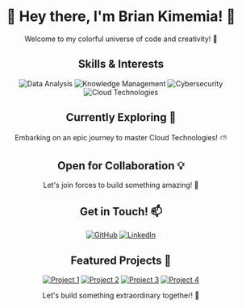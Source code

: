 <!-- Header -->
<h1 align="center">🚀 Hey there, I'm Brian Kimemia! 🌟</h1>

<!-- Introduction -->
<p align="center">Welcome to my colorful universe of code and creativity! 🎨</p>

<!-- Skills -->
<h2 align="center">Skills & Interests </h2>
<p align="center">
  <img src="https://img.shields.io/badge/Data%20Analysis-%F0%9F%93%88%20Data%20Magician-orange" alt="Data Analysis">
  <img src="https://img.shields.io/badge/Knowledge%20Management-%F0%9F%92%BC%20Knowledge%20Guru-blue" alt="Knowledge Management">
  <img src="https://img.shields.io/badge/Cybersecurity-%F0%9F%94%92%20Security%20Ninja-red" alt="Cybersecurity">
  <img src="https://img.shields.io/badge/Cloud%20Technologies-%F0%9F%9B%A1%20Cloud%20Master-green" alt="Cloud Technologies">
</p>

<!-- Learning -->
<h2 align="center">Currently Exploring 🚀</h2>
<p align="center">Embarking on an epic journey to master Cloud Technologies! ⛅️</p>

<!-- Collaboration -->
<h2 align="center">Open for Collaboration 💡</h2>
<p align="center">Let's join forces to build something amazing! 🤝</p>

<!-- Contact -->
<h2 align="center">Get in Touch! 📫</h2>
<p align="center">
  <a href="https://github.com/BrianKN019"><img src="https://img.shields.io/badge/Follow%20Me%20on%20GitHub-%F0%9F%92%BB%20@BrianKN019-blue?style=flat-square&logo=github" alt="GitHub"></a>
  <a href="https://www.linkedin.com/in/nbriankimemia019b"><img src="https://img.shields.io/badge/Connect%20with%20Me%20on%20LinkedIn-%F0%9F%92%AC%20Brian%20Kimemia-blue?style=flat-square&logo=linkedin" alt="LinkedIn"></a>
</p>

<!-- Projects -->
<h2 align="center">Featured Projects 🌟</h2>

<p align="center">
  <a href="https://github.com/BrianKN019/project1"><img src="https://img.shields.io/badge/Project%201-%F0%9F%93%88%20Data%20Wizard-blueviolet" alt="Project 1"></a>
  <a href="https://github.com/BrianKN019/project2"><img src="https://img.shields.io/badge/Project%202-%F0%9F%92%BC%20Knowledge%20Sage-yellow" alt="Project 2"></a>
  <a href="https://github.com/BrianKN019/project3"><img src="https://img.shields.io/badge/Project%203-%F0%9F%94%92%20Cyber%20Guardian-red" alt="Project 3"></a>
  <a href="https://github.com/BrianKN019/project4"><img src="https://img.shields.io/badge/Project%204-%F0%9F%9B%A1%20Cloud%20Maestro-green" alt="Project 4"></a>
</p>

<!-- Footer -->
<p align="center">Let's build something extraordinary together! 🌟</p>



<!---
BrianKN019/BrianKN019 is a ✨ special ✨ repository because its `README.md` (this file) appears on your GitHub profile.
You can click the Preview link to take a look at your changes.
--->
